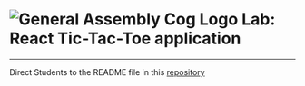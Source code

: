# ![General Assembly Cog Logo](https://ga-dash.s3.amazonaws.com/production/assets/logo-9f88ae6c9c3871690e33280fcf557f33.png) Lab: React Tic-Tac-Toe application

--------

Direct Students to the README file in this [repository](https://git.generalassemb.ly/react-development/react-development-course-materials/tree/master/Additional%20Resources/TicTacToe%20Lab)


